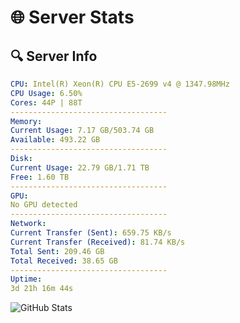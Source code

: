 # 🌐 Server Stats
## 🔍 Server Info
```yaml
CPU: Intel(R) Xeon(R) CPU E5-2699 v4 @ 1347.98MHz
CPU Usage: 6.50%
Cores: 44P | 88T
-----------------------------------
Memory:
Current Usage: 7.17 GB/503.74 GB
Available: 493.22 GB
-----------------------------------
Disk:
Current Usage: 22.79 GB/1.71 TB
Free: 1.60 TB
-----------------------------------
GPU:
No GPU detected
-----------------------------------
Network:
Current Transfer (Sent): 659.75 KB/s
Current Transfer (Received): 81.74 KB/s
Total Sent: 209.46 GB
Total Received: 38.65 GB
-----------------------------------
Uptime:
3d 21h 16m 44s
```
![GitHub Stats](https://img.shields.io/badge/Updated-2025-04-23_14:25:32-blue)